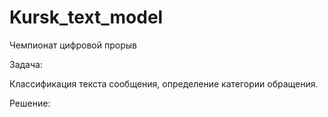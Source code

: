 # Kursk_text_model

Чемпионат цифровой прорыв 

Задача:

Классификация текста сообщения, определение категории обращения. 

Решение:

